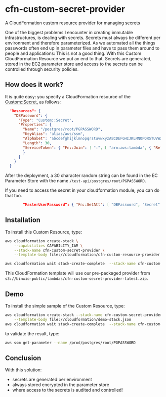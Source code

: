 # cfn-custom-secret-provider
A CloudFormation custom resource provider for managing secrets

One of the biggest problems I encounter in creating immutable infrastructures, is dealing with secrets. Secrets must always be different per
environment and therefore parameterized. As we automated all the things passwords often end up in parameter files and have to pass them around 
to people and applications: This is not a good thing. With this Custom CloudFormation Resource we put an end to that. Secrets are generated, 
stored in the EC2 parameter store and access to the secrets can be controlled through security policies.

## How does it work?
It is quite easy: you specify a CloudFormation resource of the [Custom::Secret](docs/Custom%3A%3ASecret.md), as follows:

```json
  "Resources": {
    "DBPassword": {
      "Type": "Custom::Secret",
      "Properties": {
        "Name": "/postgres/root/PGPASSWORD",
        "KeyAlias": "alias/aws/ssm",
        "Alphabet": "abcdefghijklmnopqrstuvwxyzABCDEFGHIJKLMNOPQRSTUVWXYZ0123456789_@#!",
        "Length": 30,
        "ServiceToken": { "Fn::Join": [ ":", [ "arn:aws:lambda", { "Ref": "AWS::Region" }, { "Ref": "AWS::AccountId" }, "function:CFNCustomSecretProvider" ] ]
        }
      }
    }
  }
```
After the deployment, a 30 character random string can be found in the EC Parameter Store with the name `/test-api/postgres/root/PGPASSWORD`.

If you need to access the secret in your cloudformation module, you can do that too.

```json
        "MasterUserPassword": { "Fn::GetAtt": [ "DBPassword", "Secret" ]}
```

## Installation
To install this Custom Resource, type:

```sh
aws cloudformation create-stack \
	--capabilities CAPABILITY_IAM \
	--stack-name cfn-custom-secret-provider \
	--template-body file://cloudformation/cfn-custom-resource-provider.json 

aws cloudformation wait stack-create-complete  --stack-name cfn-custom-secret-provider 
```

This CloudFormation template will use our pre-packaged provider from `s3://binxio-public/lambdas/cfn-custom-secret-provider-latest.zip`.


## Demo
To install the simple sample of the Custom Resource, type:

```sh
aws cloudformation create-stack --stack-name cfn-custom-secret-provider-demo \
	--template-body file://cloudformation/demo-stack.json
aws cloudformation wait stack-create-complete  --stack-name cfn-custom-secret-provider-demo
```

to validate the result, type:

```sh
aws ssm get-parameter --name /prod/postgres/root/PGPASSWORD 
```

## Conclusion
With this solution: 

- secrets are generated per environment
- always stored encrypted in the parameter store 
- where access to the secrets is audited and controlled!

